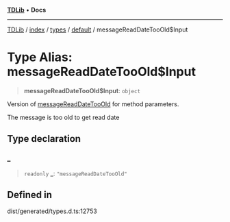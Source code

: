 [**TDLib**](../../../../../../README.md) • **Docs**

***

[TDLib](../../../../../../modules.md) / [index](../../../../../README.md) / [types](../../../README.md) / [default](../README.md) / messageReadDateTooOld$Input

# Type Alias: messageReadDateTooOld$Input

> **messageReadDateTooOld$Input**: `object`

Version of [messageReadDateTooOld](messageReadDateTooOld.md) for method parameters.

The message is too old to get read date

## Type declaration

### \_

> `readonly` **\_**: `"messageReadDateTooOld"`

## Defined in

dist/generated/types.d.ts:12753

